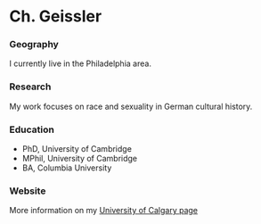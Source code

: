 # Ch. Geissler

### Geography

I currently live in the Philadelphia area.

### Research

My work focuses on race and sexuality in German cultural history. 

### Education

- PhD, University of Cambridge
- MPhil, University of Cambridge
- BA, Columbia University

### Website

More information on my [University of Calgary page](https://slllc.ucalgary.ca/profiles/1-5531054)

